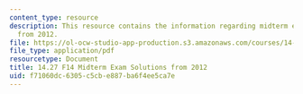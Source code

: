```yaml
---
content_type: resource
description: This resource contains the information regarding midterm exam solutions
  from 2012.
file: https://ol-ocw-studio-app-production.s3.amazonaws.com/courses/14-27-economics-and-e-commerce-fall-2014/f71060dc6305c5cbe887ba6f4ee5ca7e_MIT14_27F14_MidterSol_2012.pdf
file_type: application/pdf
resourcetype: Document
title: 14.27 F14 Midterm Exam Solutions from 2012
uid: f71060dc-6305-c5cb-e887-ba6f4ee5ca7e
---
```

